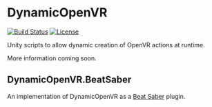 # DynamicOpenVR
[![Build Status](https://img.shields.io/jenkins/build/https/ci.gnyra.com/job/DynamicOpenVR/job/master?style=flat-square)](https://ci.gnyra.com/blue/organizations/jenkins/DynamicOpenVR/)
[![License](https://img.shields.io/github/license/nicoco007/DynamicOpenVR?style=flat-square)](https://github.com/nicoco007/DynamicOpenVR/blob/master/LICENSE)

Unity scripts to allow dynamic creation of OpenVR actions at runtime.

More information coming soon.

## DynamicOpenVR.BeatSaber
An implementation of DynamicOpenVR as a [Beat Saber](https://beatsaber.com/) plugin.
